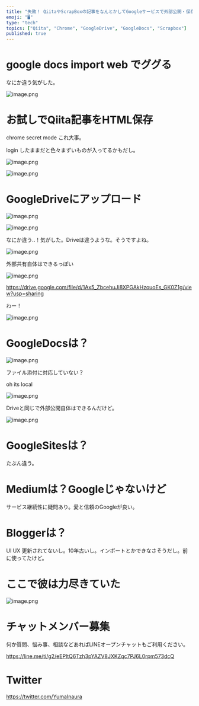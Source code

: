 ```yaml
---
title: "失敗！ QiitaやScrapBoxの記事をなんとかしてGoogleサービスで外部公開・保存したい by @yumainaura "
emoji: "🖥"
type: "tech"
topics: ["Qiita", "Chrome", "GoogleDrive", "GoogleDocs", "Scrapbox"]
published: true
---
```


# google docs import web でググる

なにか違う気がした。

![image.png](https://qiita-image-store.s3.amazonaws.com/0/89618/d47d0f30-37f8-b7d3-6480-a142565508c5.png)

# お試しでQiita記事をHTML保存

chrome secret mode これ大事。

login したままだと色々まずいものが入ってるかもだし。

![image.png](https://qiita-image-store.s3.amazonaws.com/0/89618/d8530685-60a3-00d7-d511-57216066ffbb.png)

![image.png](https://qiita-image-store.s3.amazonaws.com/0/89618/4eec4979-7f71-67df-c0cd-d58c97493c4b.png)

# GoogleDriveにアップロード

![image.png](https://qiita-image-store.s3.amazonaws.com/0/89618/18495573-36c4-1ae0-4705-0751f45ebfc2.png)

![image.png](https://qiita-image-store.s3.amazonaws.com/0/89618/0499e7f9-8d61-bfef-9590-d203ad081676.png)

なにか違う‥！気がした。Driveは違うような。そうですよね。

![image.png](https://qiita-image-store.s3.amazonaws.com/0/89618/2c2df9dc-5df2-cba4-a864-5d19b2bd2f5b.png)

外部共有自体はできるっぽい

![image.png](https://qiita-image-store.s3.amazonaws.com/0/89618/ae2ebf28-6e18-a631-cf04-1741d0391a06.png)



https://drive.google.com/file/d/1Ax5_ZbcehuJi8XPGAkHzouoEs_GK0Z1g/view?usp=sharing

わー！

![image.png](https://qiita-image-store.s3.amazonaws.com/0/89618/3caa67fe-5250-382a-b404-170a3b663210.png)

# GoogleDocsは？

![image.png](https://qiita-image-store.s3.amazonaws.com/0/89618/a54f601f-2a35-5b77-20c4-4521b595f773.png)

ファイル添付に対応していない？

oh its local

![image.png](https://qiita-image-store.s3.amazonaws.com/0/89618/591c7e34-337a-753a-9c31-f4ceeb047947.png)

Driveと同じで外部公開自体はできるんだけど。

![image.png](https://qiita-image-store.s3.amazonaws.com/0/89618/de10f7c8-7eb4-4c6f-83e6-57966a864542.png)


# GoogleSitesは？

たぶん違う。

# Mediumは？Googleじゃないけど

サービス継続性に疑問あり。愛と信頼のGoogleが良い。

# Bloggerは？

UI UX 更新されてないし。10年古いし。インポートとかできなさそうだし。前に使ってたけど。

# ここで彼は力尽きていた

![image.png](https://qiita-image-store.s3.amazonaws.com/0/89618/0e1950d1-0406-2891-4321-ed268ffde1d2.png)









<!-- Update From Qiita API -->

# チャットメンバー募集


何か質問、悩み事、相談などあればLINEオープンチャットもご利用ください。

https://line.me/ti/g2/eEPltQ6Tzh3pYAZV8JXKZqc7PJ6L0rpm573dcQ





# Twitter


https://twitter.com/YumaInaura


<!-- Update From Qiita API -->


